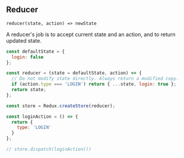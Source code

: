 ## Reducer

`reducer(state, action) => newState`

A reducer's job is to accept current state and an action, and to return updated state.

```js
const defaultState = {
  login: false
};

const reducer = (state = defaultState, action) => {
  // Do not modify state directly. Always return a modified copy.
  if (action.type === 'LOGIN') return { ...state, login: true };
  return state;
};

const store = Redux.createStore(reducer);

const loginAction = () => {
  return {
    type: 'LOGIN'
  }
};

// store.dispatch(loginAction())
```
